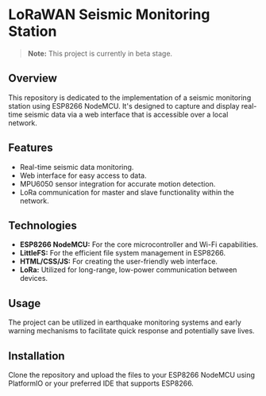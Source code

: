 

# LoRaWAN Seismic Monitoring Station

> **Note:** This project is currently in beta stage.

## Overview
This repository is dedicated to the implementation of a seismic monitoring station using ESP8266 NodeMCU. It's designed to capture and display real-time seismic data via a web interface that is accessible over a local network.

## Features
- Real-time seismic data monitoring.
- Web interface for easy access to data.
- MPU6050 sensor integration for accurate motion detection.
- LoRa communication for master and slave functionality within the network.

## Technologies
- **ESP8266 NodeMCU:** For the core microcontroller and Wi-Fi capabilities.
- **LittleFS:** For the efficient file system management in ESP8266.
- **HTML/CSS/JS:** For creating the user-friendly web interface.
- **LoRa:** Utilized for long-range, low-power communication between devices.

## Usage
The project can be utilized in earthquake monitoring systems and early warning mechanisms to facilitate quick response and potentially save lives.

## Installation
Clone the repository and upload the files to your ESP8266 NodeMCU using PlatformIO or your preferred IDE that supports ESP8266.

